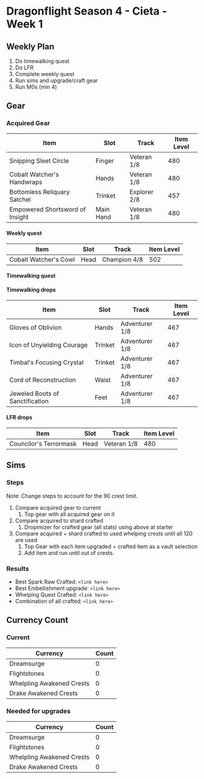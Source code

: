 # Dragonflight Season 4 - Cieta - Week 1

## Weekly Plan
1. Do timewalking quest
2. Do LFR
3. Complete weekly quest
4. Run sims and upgrade/craft gear
5. Run M0s (min 4)

## Gear

### Acquired Gear

| Item                            | Slot      | Track        | Item Level |
| ------------------------------- | --------- | ------------ | ---------- |
| Snipping Sleet Circle           | Finger    | Veteran 1/8  | 480        |
| Cobalt Watcher's Handwraps      | Hands     | Veteran 1/8  | 480        |
| Bottomless Reliquary Satchel    | Trinket   | Explorer 2/8 | 457        |
| Empowered Shortsword of Insight | Main Hand | Veteran 1/8  | 480        |

#### Weekly quest

| Item                  | Slot | Track        | Item Level |
| --------------------- | ---- | ------------ | ---------- |
| Cobalt Watcher's Cowl | Head | Champion 4/8 | 502        |

#### Timewalking quest

#### Timewalking drops

| Item                            | Slot    | Track          | Item Level |
| ------------------------------- | ------- | -------------- | ---------- |
| Gloves of Oblivion              | Hands   | Adventurer 1/8 | 467        |
| Icon of Unyielding Courage      | Trinket | Adventurer 1/8 | 467        |
| Timbal's Focusing Crystal       | Trinket | Adventurer 1/8 | 467        |
| Cord of Reconstruction          | Waist   | Adventurer 1/8 | 467        |
| Jeweled Boots of Sanctification | Feet    | Adventurer 1/8 | 467        |

#### LFR drops

| Item                   | Slot | Track       | Item Level |
| ---------------------- | ---- | ----------- | ---------- |
| Councilor's Terrormask | Head | Veteran 1/8 | 480        |

## Sims

### Steps

Note: Change steps to account for the 90 crest limit.

1. Compare acquired gear to current
   1. Top gear with all acquired gear on it
2. Compare acquired to shard crafted
   1. Dropimizer for crafted gear (all stats) using above at starter
3. Compare acquired + shard crafted to used whelping crests until all 120 are used
   1. Top Gear with each item upgraded + crafted item as a vault selection
   2. Add item and run until out of crests.

### Results

* Best Spark Raw Crafted: `<link here>`
* Best Embellishment upgrade: `<link here>`
* Whelping Quest Crafted: `<link here>`
* Combination of all crafted: `<link here>`

## Currency Count

### Current

| Currency                  | Count |
| ------------------------- | ----- |
| Dreamsurge                | 0     |
| Flightstones              | 0     |
| Whelpling Awakened Crests | 0     |
| Drake Awakened Crests     | 0     |


### Needed for upgrades

| Currency                  | Count |
| ------------------------- | ----- |
| Dreamsurge                | 0     |
| Flightstones              | 0     |
| Whelpling Awakened Crests | 0     |
| Drake Awakened Crests     | 0     |

